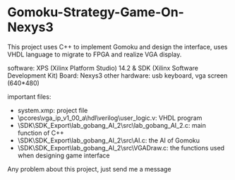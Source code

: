 # Gomoku-Strategy-Game-On-Nexys3
This project uses C++ to implement Gomoku and design the interface, uses VHDL language to migrate to FPGA and realize VGA display. 

software: XPS (Xilinx Platform Studio) 14.2 & SDK (Xilinx Software Development Kit)
Board: Nexys3
other hardware: usb keyboard, vga screen (640*480)

important files:
* system.xmp: project file
* \pcores\vga_ip_v1_00_a\hdl\verilog\user_logic.v: VHDL program
* \SDK\SDK_Export\lab_gobang_AI_2\src\lab_gobang_AI_2.c: main function of C++
* \SDK\SDK_Export\lab_gobang_AI_2\src\AI.c: the AI of Gomoku
* \SDK\SDK_Export\lab_gobang_AI_2\src\VGADraw.c: the functions used when designing game interface

Any problem about this project, just send me a message
